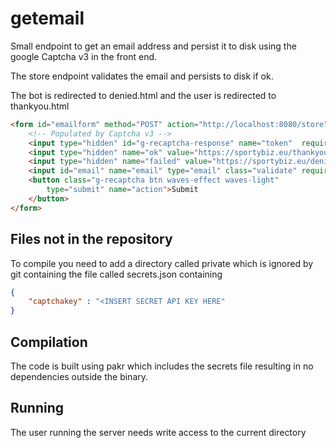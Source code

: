# getemail

Small endpoint to get an email address and persist it to disk using the google Captcha v3 in the front end.

The store endpoint validates the email and persists to disk if ok.

The bot is redirected to denied.html and the user is redirected to thankyou.html

```html
<form id="emailform" method="POST" action="http://localhost:8080/store">
    <!-- Populated by Captcha v3 -->
    <input type="hidden" id="g-recaptcha-response" name="token"  required>
    <input type="hidden" name="ok" value="https://sportybiz.eu/thankyou.html">
    <input type="hidden" name="failed" value="https://sportybiz.eu/denied.html">
    <input id="email" name="email" type="email" class="validate" required>
    <button class="g-recaptcha btn waves-effect waves-light" 
        type="submit" name="action">Submit
    </button>
</form>
```

## Files not in the repository

To compile you need to add a directory called private which is 
ignored by git containing the file called secrets.json containing

```json
{
    "captchakey" : "<INSERT SECRET API KEY HERE"
}
```

## Compilation

The code is built using pakr which includes the secrets file resulting
in no dependencies outside the binary.

## Running

The user running the server needs write access to the current directory

